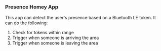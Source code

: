 ### Presence Homey App

This app can detect the user's presence based on a Bluetooth LE token. It can do the following:

1. Check for tokens within range
2. Trigger when someone is arriving the area
3. Trigger when someone is leaving the area
